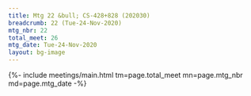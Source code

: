 ```yaml
---
title: Mtg 22 &bull; CS-428+828 (202030)
breadcrumb: 22 (Tue-24-Nov-2020)
mtg_nbr: 22
total_meet: 26
mtg_date: Tue-24-Nov-2020
layout: bg-image
---
```


{%- include meetings/main.html
    tm=page.total_meet
    mn=page.mtg_nbr
    md=page.mtg_date
-%}
